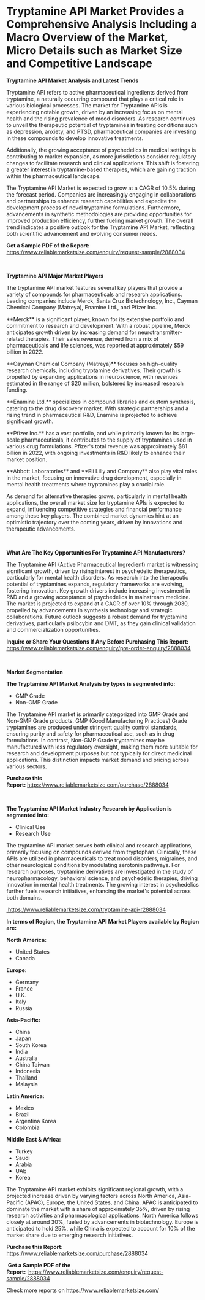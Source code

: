 <p><h1>Tryptamine API Market Provides a Comprehensive Analysis Including a Macro Overview of the Market, Micro Details such as Market Size and Competitive Landscape</h1></p><p><strong>Tryptamine API Market Analysis and Latest Trends</strong></p>
<p><p>Tryptamine API refers to active pharmaceutical ingredients derived from tryptamine, a naturally occurring compound that plays a critical role in various biological processes. The market for Tryptamine APIs is experiencing notable growth, driven by an increasing focus on mental health and the rising prevalence of mood disorders. As research continues to unveil the therapeutic potential of tryptamines in treating conditions such as depression, anxiety, and PTSD, pharmaceutical companies are investing in these compounds to develop innovative treatments.</p><p>Additionally, the growing acceptance of psychedelics in medical settings is contributing to market expansion, as more jurisdictions consider regulatory changes to facilitate research and clinical applications. This shift is fostering a greater interest in tryptamine-based therapies, which are gaining traction within the pharmaceutical landscape.</p><p>The Tryptamine API Market is expected to grow at a CAGR of 10.5% during the forecast period. Companies are increasingly engaging in collaborations and partnerships to enhance research capabilities and expedite the development process of novel tryptamine formulations. Furthermore, advancements in synthetic methodologies are providing opportunities for improved production efficiency, further fueling market growth. The overall trend indicates a positive outlook for the Tryptamine API Market, reflecting both scientific advancement and evolving consumer needs.</p></p>
<p><strong>Get a Sample PDF of the Report:&nbsp;</strong> <a href="https://www.reliablemarketsize.com/enquiry/request-sample/2888034?utm_campaign=2281&utm_medium=2&utm_source=Github&utm_content=ia&utm_term=14032025&utm_id=tryptamine-api">https://www.reliablemarketsize.com/enquiry/request-sample/2888034</a></p>
<p>&nbsp;</p>
<p><strong>Tryptamine API Major Market Players</strong></p>
<p><p>The tryptamine API market features several key players that provide a variety of compounds for pharmaceuticals and research applications. Leading companies include Merck, Santa Cruz Biotechnology, Inc., Cayman Chemical Company (Matreya), Enamine Ltd., and Pfizer Inc.</p><p>**Merck** is a significant player, known for its extensive portfolio and commitment to research and development. With a robust pipeline, Merck anticipates growth driven by increasing demand for neurotransmitter-related therapies. Their sales revenue, derived from a mix of pharmaceuticals and life sciences, was reported at approximately $59 billion in 2022.</p><p>**Cayman Chemical Company (Matreya)** focuses on high-quality research chemicals, including tryptamine derivatives. Their growth is propelled by expanding applications in neuroscience, with revenues estimated in the range of $20 million, bolstered by increased research funding.</p><p>**Enamine Ltd.** specializes in compound libraries and custom synthesis, catering to the drug discovery market. With strategic partnerships and a rising trend in pharmaceutical R&D, Enamine is projected to achieve significant growth.</p><p>**Pfizer Inc.** has a vast portfolio, and while primarily known for its large-scale pharmaceuticals, it contributes to the supply of tryptamines used in various drug formulations. Pfizer's total revenue was approximately $81 billion in 2022, with ongoing investments in R&D likely to enhance their market position.</p><p>**Abbott Laboratories** and **Eli Lilly and Company** also play vital roles in the market, focusing on innovative drug development, especially in mental health treatments where tryptamines play a crucial role. </p><p>As demand for alternative therapies grows, particularly in mental health applications, the overall market size for tryptamine APIs is expected to expand, influencing competitive strategies and financial performance among these key players. The combined market dynamics hint at an optimistic trajectory over the coming years, driven by innovations and therapeutic advancements.</p></p>
<p>&nbsp;</p>
<p><strong>What Are The Key Opportunities For Tryptamine API Manufacturers?</strong></p>
<p><p>The Tryptamine API (Active Pharmaceutical Ingredient) market is witnessing significant growth, driven by rising interest in psychedelic therapeutics, particularly for mental health disorders. As research into the therapeutic potential of tryptamines expands, regulatory frameworks are evolving, fostering innovation. Key growth drivers include increasing investment in R&D and a growing acceptance of psychedelics in mainstream medicine. The market is projected to expand at a CAGR of over 10% through 2030, propelled by advancements in synthesis technology and strategic collaborations. Future outlook suggests a robust demand for tryptamine derivatives, particularly psilocybin and DMT, as they gain clinical validation and commercialization opportunities.</p></p>
<p><strong>Inquire or Share Your Questions If Any Before Purchasing This Report:</strong> <a href="https://www.reliablemarketsize.com/enquiry/pre-order-enquiry/2888034?utm_campaign=2281&utm_medium=2&utm_source=Github&utm_content=ia&utm_term=14032025&utm_id=tryptamine-api">https://www.reliablemarketsize.com/enquiry/pre-order-enquiry/2888034</a></p>
<p>&nbsp;</p>
<p><strong>Market Segmentation</strong></p>
<p><strong>The Tryptamine API Market Analysis by types is segmented into:</strong></p>
<p><ul><li> GMP Grade</li><li>Non-GMP Grade </li></ul></p>
<p><p>The Tryptamine API market is primarily categorized into GMP Grade and Non-GMP Grade products. GMP (Good Manufacturing Practices) Grade tryptamines are produced under stringent quality control standards, ensuring purity and safety for pharmaceutical use, such as in drug formulations. In contrast, Non-GMP Grade tryptamines may be manufactured with less regulatory oversight, making them more suitable for research and development purposes but not typically for direct medicinal applications. This distinction impacts market demand and pricing across various sectors.</p></p>
<p><strong>Purchase this Report:&nbsp;</strong><a href="https://www.reliablemarketsize.com/purchase/2888034?utm_campaign=2281&utm_medium=2&utm_source=Github&utm_content=ia&utm_term=14032025&utm_id=tryptamine-api">https://www.reliablemarketsize.com/purchase/2888034</a></p>
<p>&nbsp;</p>
<p><strong>The Tryptamine API Market Industry Research by Application is segmented into:</strong></p>
<p><ul><li> Clinical Use</li><li>Research Use </li></ul></p>
<p><p>The tryptamine API market serves both clinical and research applications, primarily focusing on compounds derived from tryptophan. Clinically, these APIs are utilized in pharmaceuticals to treat mood disorders, migraines, and other neurological conditions by modulating serotonin pathways. For research purposes, tryptamine derivatives are investigated in the study of neuropharmacology, behavioral science, and psychedelic therapies, driving innovation in mental health treatments. The growing interest in psychedelics further fuels research initiatives, enhancing the market's potential across both domains.</p></p>
<p><a href="https://www.reliablemarketsize.com/tryptamine-api-r2888034?utm_campaign=2281&utm_medium=2&utm_source=Github&utm_content=ia&utm_term=14032025&utm_id=tryptamine-api">&nbsp;https://www.reliablemarketsize.com/tryptamine-api-r2888034</a></p>
<p><strong>In terms of Region, the Tryptamine API Market Players available by Region are:</strong></p>
<p>
    <p> <strong> North America: </strong>
        <ul>
            <li>United States</li>
            <li>Canada</li>
        </ul>
        </p> 
    <p> <strong> Europe: </strong>
        <ul>
            <li>Germany</li>
            <li>France</li>
            <li>U.K.</li>
            <li>Italy</li>
            <li>Russia</li>
        </ul>
        </p> 
    <p> <strong> Asia-Pacific: </strong>
        <ul>
            <li>China</li>
            <li>Japan</li>
            <li>South Korea</li>
            <li>India</li>
            <li>Australia</li>
            <li>China Taiwan</li>
            <li>Indonesia</li>
            <li>Thailand</li>
            <li>Malaysia</li>
        </ul>
        </p> 
    <p> <strong> Latin America: </strong>
        <ul>
            <li>Mexico</li>
            <li>Brazil</li>
            <li>Argentina Korea</li>
            <li>Colombia</li>
        </ul>
        </p> 
    <p> <strong> Middle East & Africa: </strong>
        <ul>
            <li>Turkey</li>
            <li>Saudi</li>
            <li>Arabia</li>
            <li>UAE</li>
            <li>Korea</li>
        </ul>
    </p>
    </p>
<p><p>The Tryptamine API market exhibits significant regional growth, with a projected increase driven by varying factors across North America, Asia-Pacific (APAC), Europe, the United States, and China. APAC is anticipated to dominate the market with a share of approximately 35%, driven by rising research activities and pharmacological applications. North America follows closely at around 30%, fueled by advancements in biotechnology. Europe is anticipated to hold 25%, while China is expected to account for 10% of the market share due to emerging research initiatives.</p></p>
<p><strong>Purchase this Report: </strong><a href="https://www.reliablemarketsize.com/purchase/2888034?utm_campaign=2281&utm_medium=2&utm_source=Github&utm_content=ia&utm_term=14032025&utm_id=tryptamine-api">https://www.reliablemarketsize.com/purchase/2888034</a></p>
<p>&nbsp;<strong>Get a Sample PDF of the Report:&nbsp;&nbsp;</strong><a href="https://www.reliablemarketsize.com/enquiry/request-sample/2888034?utm_campaign=2281&utm_medium=2&utm_source=Github&utm_content=ia&utm_term=14032025&utm_id=tryptamine-api">https://www.reliablemarketsize.com/enquiry/request-sample/2888034</a></p>
<p><strong></strong></p>
<p>Check more reports on <a href="https://www.reliablemarketsize.com/?utm_campaign=2281&utm_medium=2&utm_source=Github&utm_content=ia&utm_term=14032025&utm_id=tryptamine-api">https://www.reliablemarketsize.com/</a></p>
